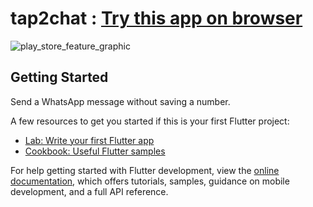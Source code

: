 # tap2chat : [Try this app on browser](https://tap2chat.pages.dev)

![play_store_feature_graphic](https://user-images.githubusercontent.com/87913082/206685648-c79e0b27-756d-45bc-839a-a8c9177967fc.png)

## Getting Started

Send a WhatsApp message without saving a number.

A few resources to get you started if this is your first Flutter project:

- [Lab: Write your first Flutter app](https://docs.flutter.dev/get-started/codelab)
- [Cookbook: Useful Flutter samples](https://docs.flutter.dev/cookbook)

For help getting started with Flutter development, view the
[online documentation](https://docs.flutter.dev/), which offers tutorials,
samples, guidance on mobile development, and a full API reference.

